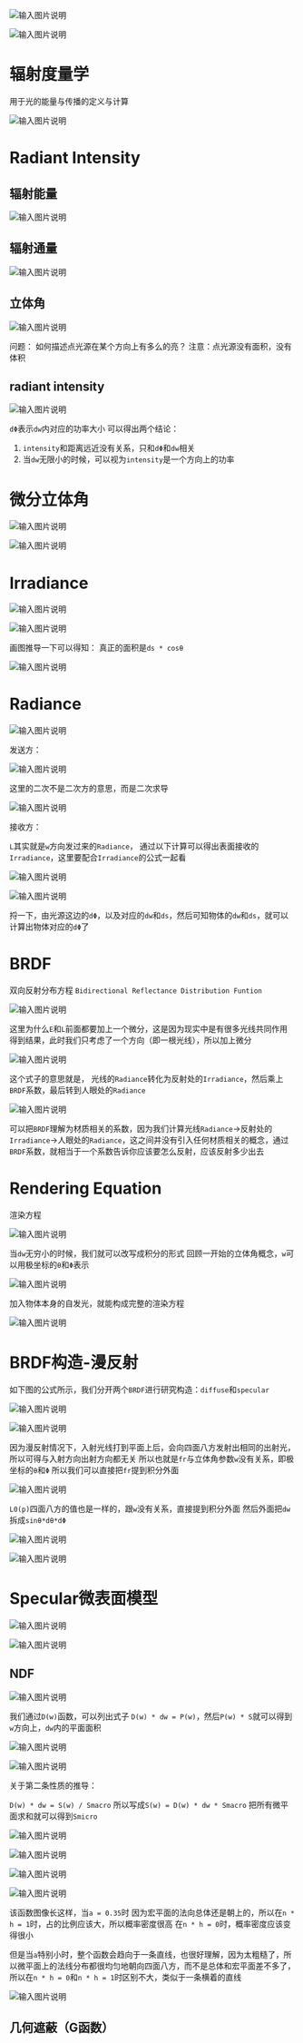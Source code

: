 ![输入图片说明](/imgs/2025-03-07/BG2svCQWM9kGUdnF.png)

![输入图片说明](/imgs/2025-03-07/FlLYjRJaIu7grJJm.png)

# 辐射度量学
用于光的能量与传播的定义与计算

![输入图片说明](/imgs/2025-03-07/XHpZApk0oA4v9a0q.png)

# Radiant Intensity

## 辐射能量

![输入图片说明](/imgs/2025-03-07/eklgiY6JhKm1kruV.png)

## 辐射通量

![输入图片说明](/imgs/2025-03-07/mVUI4L8AkcuN7E93.png)

## 立体角

![输入图片说明](/imgs/2025-03-07/R5MpAqBR0kBzTqhv.png)

问题：
如何描述点光源在某个方向上有多么的亮？
注意：点光源没有面积，没有体积

## radiant intensity

![输入图片说明](/imgs/2025-03-07/Mxvau6tc3y6tCHSi.png)

`dΦ`表示`dw`内对应的功率大小
可以得出两个结论：
1. `intensity`和距离远近没有关系，只和`dΦ`和`dw`相关
2. 当`dw`无限小的时候，可以视为`intensity`是一个方向上的功率

# 微分立体角
 
![输入图片说明](/imgs/2025-03-07/QQPq8LjfcTjn7V9o.png)

![输入图片说明](/imgs/2025-03-07/Qbom7GTVdC09lPpr.png)

# Irradiance

![输入图片说明](/imgs/2025-03-07/3v7TDuR6k6gh48gA.png)

![输入图片说明](/imgs/2025-03-07/jMdxqINHf0oDjcPa.png)

画图推导一下可以得知：
真正的面积是`ds * cosθ`

![输入图片说明](/imgs/2025-03-07/Yq0yTsRZKUHJq1d5.png)

# Radiance

![输入图片说明](/imgs/2025-03-08/qS8aYOaiTgDV0MEY.png)

发送方：

![输入图片说明](/imgs/2025-03-08/NhlK2GeSwBo8oXrq.png)

这里的二次不是二次方的意思，而是二次求导

![输入图片说明](/imgs/2025-03-08/YifQQoxvmy5J5KMM.png)

接收方：

`L`其实就是`w`方向发过来的`Radiance`，
通过以下计算可以得出表面接收的`Irradiance`，这里要配合`Irradiance`的公式一起看

![输入图片说明](/imgs/2025-03-08/Lbb2laxvsPgZ32L9.png)

![输入图片说明](/imgs/2025-03-08/Byypax7tnWae758P.png)

捋一下，由光源这边的`dΦ`，以及对应的`dw`和`ds`，然后可知物体的`dw`和`ds`，就可以计算出物体对应的`dΦ`了

# BRDF
双向反射分布方程
`Bidirectional Reflectance Distribution Funtion`

![输入图片说明](/imgs/2025-03-08/si9pEaOPfLvIG17r.png)

这里为什么`E`和`L`前面都要加上一个微分，这是因为现实中是有很多光线共同作用得到结果，此时我们只考虑了一个方向（即一根光线），所以加上微分

![输入图片说明](/imgs/2025-03-08/2XlHY3Hro2hr56Rd.png)

这个式子的意思就是，
光线的`Radiance`转化为反射处的`Irradiance`，然后乘上`BRDF`系数，最后转到人眼处的`Radiance`

![输入图片说明](/imgs/2025-03-08/m4fVMzi2qL9fREyA.png)

可以把`BRDF`理解为材质相关的系数，因为我们计算光线`Radiance`->反射处的`Irradiance`->人眼处的`Radiance`，这之间并没有引入任何材质相关的概念，通过`BRDF`系数，就相当于一个系数告诉你应该要怎么反射，应该反射多少出去

# Rendering Equation
渲染方程

![输入图片说明](/imgs/2025-03-08/Bch7WmAeu7HlG9Sh.png)

当`dw`无穷小的时候，我们就可以改写成积分的形式
回顾一开始的立体角概念，`w`可以用极坐标的`θ`和`Φ`表示

![输入图片说明](/imgs/2025-03-08/8IfZr9j3f9YWHWPU.png)

加入物体本身的自发光，就能构成完整的渲染方程

![输入图片说明](/imgs/2025-03-08/PrfOlGv1cLO1q9t9.png)

# BRDF构造-漫反射
如下图的公式所示，我们分开两个`BRDF`进行研究构造：`diffuse`和`specular`

![输入图片说明](/imgs/2025-03-08/c08IQijLttdVaJaK.png)

![输入图片说明](/imgs/2025-03-08/AvIMK3Zt2wAeXG9i.png)

因为漫反射情况下，入射光线打到平面上后，会向四面八方发射出相同的出射光，所以可得与入射方向出射方向都无关
所以也就是`fr`与立体角参数`w`没有关系，即极坐标的`θ`和`Φ`
所以我们可以直接把`fr`提到积分外面

![输入图片说明](/imgs/2025-03-08/HdV9ZGBXKAtRkypR.png)

`L0(p)`四面八方的值也是一样的，跟`w`没有关系，直接提到积分外面
然后外面把`dw`拆成`sinθ*dθ*dΦ`

![输入图片说明](/imgs/2025-03-08/usoY0KdsjAJqMZCV.png)

![输入图片说明](/imgs/2025-03-08/Ud7zJkB6eavG0g8P.png)

# Specular微表面模型

![输入图片说明](/imgs/2025-03-08/udrdlvsTzd7rmBNt.png)

![输入图片说明](/imgs/2025-03-08/OhJu0KMlKgTBbmvQ.png)

## NDF

![输入图片说明](/imgs/2025-03-08/PVz5C4W5JgXmowDY.png)

我们通过`D(w)`函数，可以列出式子
`D(w) * dw = P(w)`，然后`P(w) * S`就可以得到`w`方向上，`dw`内的平面面积

![输入图片说明](/imgs/2025-03-09/JEUHmgQZRV7sQXyD.png)

![输入图片说明](/imgs/2025-03-09/pBx4l0TeLYzLNflg.png)

关于第二条性质的推导：

`D(w) * dw = S(w) / Smacro`
所以写成`S(w) = D(w) * dw * Smacro`
把所有微平面求和就可以得到`Smicro`

![输入图片说明](/imgs/2025-03-09/PXMy5D8kQkmW0imz.png)

![输入图片说明](/imgs/2025-03-09/5bsmMUSnJGrktSAt.png)

![输入图片说明](/imgs/2025-03-09/GujLh67uEwRsyojO.png)

![输入图片说明](/imgs/2025-03-09/pVJ0uoYGbHyQgOXU.png)

该函数图像长这样，当`a = 0.35`时
因为宏平面的法向总体还是朝上的，所以在`n * h = 1`时，占的比例应该大，所以概率密度很高
在`n * h = 0`时，概率密度应该变得很小

但是当`a`特别小时，整个函数会趋向于一条直线，也很好理解，因为太粗糙了，所以微平面上的法线分布都很均匀地朝向四面八方，而不是总体和宏平面差不多了，所以在`n * h = 0`和`n * h = 1`时区别不大，类似于一条横着的直线

![输入图片说明](/imgs/2025-03-09/00LhwnMJF5RAREhJ.png)

## 几何遮蔽（G函数）

<!--stackedit_data:
eyJoaXN0b3J5IjpbLTgwNDE5NTg1Niw5NDgyMjY4ODYsMTQwNz
E4NzAyNCwtOTc3OTE3MDY0LDIxMTMzOTgwNTksNDA1NTUxNzQw
LC0yNTg0OTIwMjMsLTEzOTEwMzU3MjIsLTE3NDA0MzE0MTgsOT
Q3MzMwNSwxMTY4MDE3OTYyLC0xODgxNDk5Mzk5LC00MjA3OTU1
MDUsMjAwMDAwOTAzMiwtMTA0MTI3NjI1MSwtMTI5MzMxMzY5NS
wtMTYyODQ0MzYyLC0xODgyODEyODA5LDE0ODcyODU4MDgsLTE3
OTkwODEyOTVdfQ==
-->